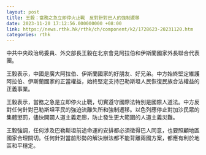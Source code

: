 ```yaml
---
layout: post
title: 王毅：當務之急立即停火止戰　反對針對巴人的強制遷移
date: 2023-11-20 17:12:56.000000000 +08:00
link: https://news.rthk.hk/rthk/ch/component/k2/1728623-20231120.htm
categories: rthk
---
```


中共中央政治局委員、外交部長王毅在北京會見阿拉伯和伊斯蘭國家外長聯合代表團。

王毅表示，中國是廣大阿拉伯、伊斯蘭國家的好朋友、好兄弟。中方始終堅定維護阿拉伯、伊斯蘭國家的正當權益，始終堅定支持巴勒斯坦人民恢復民族合法權益的正義事業。

王毅表示，當務之急是立即停火止戰，切實遵守國際法特別是國際人道法。中方反對任何針對巴勒斯坦平民的強迫流離失所和強制遷移。以色列應停止對加沙民眾的集體懲罰，儘快開闢人道主義走廊，防止發生更大範圍的人道主義災難。

王毅強調，任何涉及巴勒斯坦前途命運的安排都必須徵得巴人同意，也要照顧地區國家合理關切。任何針對當前形勢的解決辦法都不能背離兩國方案，都應有利於地區和平穩定。
